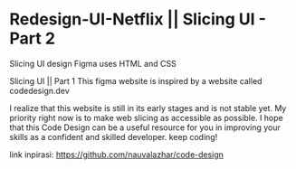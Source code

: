 # Redesign-UI-Netflix || Slicing UI - Part 2
Slicing UI design Figma uses HTML and CSS

Slicing UI || Part 1
This figma website is inspired by a website called codedesign.dev

I realize that this website is still in its early stages and is not stable yet. My priority right now is to make web slicing as accessible as possible. I hope that this Code Design can be a useful resource for you in improving your skills as a confident and skilled developer. keep coding!

link inpirasi: https://github.com/nauvalazhar/code-design
